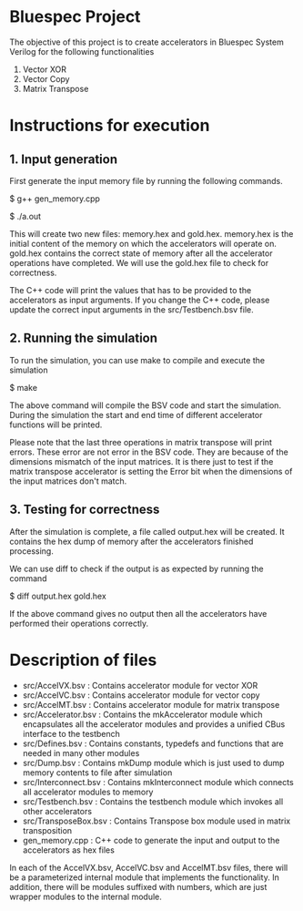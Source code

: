 # Bluespec Project

The objective of this project is to create accelerators in Bluespec System Verilog for the following functionalities
1. Vector XOR
2. Vector Copy
3. Matrix Transpose

# Instructions for execution

## 1. Input generation
First generate the input memory file by running the following commands.

$ g++ gen_memory.cpp

$ ./a.out

This will create two new files: memory.hex and gold.hex.
memory.hex is the initial content of the memory on which the accelerators will operate on.
gold.hex contains the correct state of memory after all the accelerator operations have completed.
We will use the gold.hex file to check for correctness.

The C++ code will print the values that has to be provided to the accelerators as input arguments.
If you change the C++ code, please update the correct input arguments in the src/Testbench.bsv file.

## 2. Running the simulation
To run the simulation, you can use make to compile and execute the simulation

$ make

The above command will compile the BSV code and start the simulation.
During the simulation the start and end time of different accelerator functions will be printed.

Please note that the last three operations in matrix transpose will print errors.
These error are not error in the BSV code. They are because of the dimensions mismatch of the input matrices.
It is there just to test if the matrix transpose accelerator is setting the Error bit when the dimensions of the input
matrices don't match.

## 3. Testing for correctness
After the simulation is complete, a file called output.hex will be created. It contains the hex dump of memory
after the accelerators finished processing.

We can use diff to check if the output is as expected by running the command

$ diff output.hex gold.hex

If the above command gives no output then all the accelerators have performed their operations correctly.

# Description of files

- src/AccelVX.bsv	: Contains accelerator module for vector XOR
- src/AccelVC.bsv	: Contains accelerator module for vector copy
- src/AccelMT.bsv	: Contains accelerator module for matrix transpose
- src/Accelerator.bsv	: Contains the mkAccelerator module which encapsulates all the accelerator modules and provides a unified CBus interface to the testbench
- src/Defines.bsv	: Contains constants, typedefs and functions that are needed in many other modules
- src/Dump.bsv		: Contains mkDump module which is just used to dump memory contents to file after simulation
- src/Interconnect.bsv	: Contains mkInterconnect module which connects all accelerator modules to memory
- src/Testbench.bsv	: Contains the testbench module which invokes all other accelerators
- src/TransposeBox.bsv	: Contains Transpose box module used in matrix transposition
- gen_memory.cpp	: C++ code to generate the input and output to the accelerators as hex files

In each of the AccelVX.bsv, AccelVC.bsv and AccelMT.bsv files, there will be a parameterized internal module that
implements the functionality.
In addition, there will be modules suffixed with numbers, which are just wrapper modules to the internal module.
